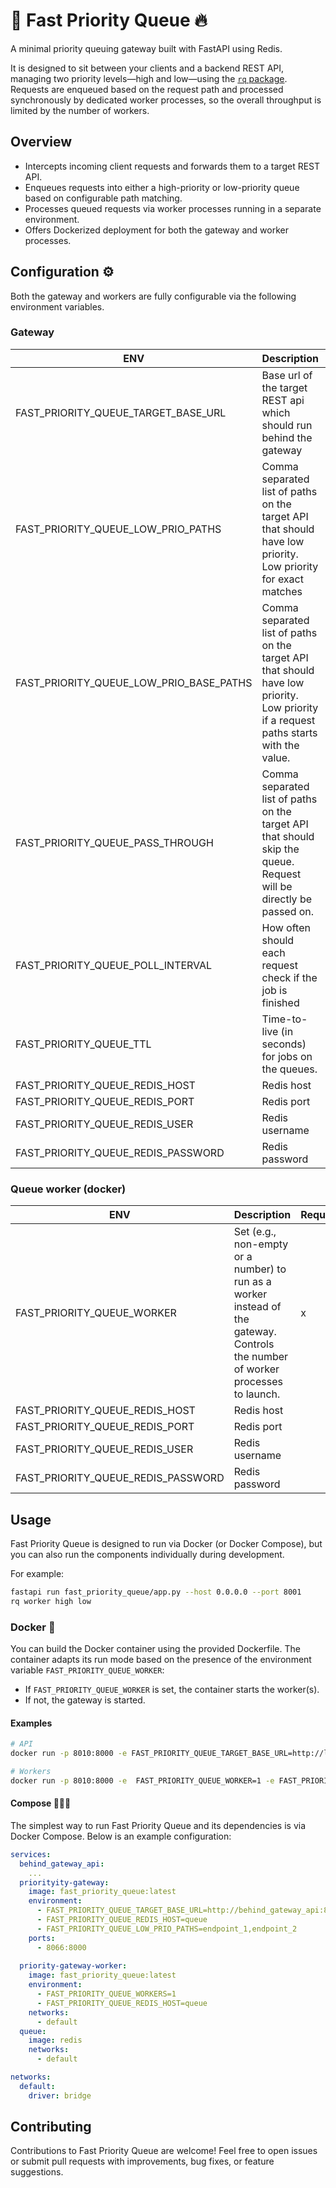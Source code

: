 # 🚀 Fast Priority Queue 🔥

A minimal priority queuing gateway built with FastAPI using Redis.

It is designed to sit between your clients and a backend REST API, managing two priority levels—high and low—using the [`rq` package](https://python-rq.org/). Requests are enqueued based on the request path and processed synchronously by dedicated worker processes, so the overall throughput is limited by the number of workers.

## Overview

- Intercepts incoming client requests and forwards them to a target REST API.
- Enqueues requests into either a high-priority or low-priority queue based on configurable path matching.
- Processes queued requests via worker processes running in a separate environment.
- Offers Dockerized deployment for both the gateway and worker processes.


## Configuration ⚙️

Both the gateway and workers are fully configurable via the following environment variables.

### Gateway

| ENV                                       | Description                                                                                                                           | Required | Default   |
|-------------------------------------------|---------------------------------------------------------------------------------------------------------------------------------------|----------|-----------|
| FAST_PRIORITY_QUEUE_TARGET_BASE_URL       | Base url of the target REST api which should run behind the gateway                                                                   | x        |           |
| FAST_PRIORITY_QUEUE_LOW_PRIO_PATHS        | Comma separated list of paths on the target API that should have low priority. Low priority for exact matches                         |          | None      |
| FAST_PRIORITY_QUEUE_LOW_PRIO_BASE_PATHS   | Comma separated list of paths on the target API that should have low priority. Low priority if a request paths starts with the value. |          | None      |
| FAST_PRIORITY_QUEUE_PASS_THROUGH          | Comma separated list of paths on the target API that should skip the queue. Request will be directly be passed on.                    |          | health/   |
| FAST_PRIORITY_QUEUE_POLL_INTERVAL         | How often should each request check if the job is finished                                                                            |          | 1.0       |
| FAST_PRIORITY_QUEUE_TTL                   | Time-to-live (in seconds) for jobs on the queues.	                                                                                    |          | 300       |
| FAST_PRIORITY_QUEUE_REDIS_HOST            | Redis host                                                                                                                            |          | localhost |
| FAST_PRIORITY_QUEUE_REDIS_PORT            | Redis port                                                                                                                            |          | 6379      |
| FAST_PRIORITY_QUEUE_REDIS_USER            | Redis username                                                                                                                        |          | None      |
| FAST_PRIORITY_QUEUE_REDIS_PASSWORD        | Redis password                                                                                                                        |          | None      |

### Queue worker (docker)

| ENV                                       | Description                                                                                                                           | Required | Default   |
|-------------------------------------------|---------------------------------------------------------------------------------------------------------------------------------------|----------|-----------|
| FAST_PRIORITY_QUEUE_WORKER                | Set (e.g., non-empty or a number) to run as a worker instead of the gateway. Controls the number of worker processes to launch.       | x        |           |
| FAST_PRIORITY_QUEUE_REDIS_HOST            | Redis host                                                                                                                            |          | localhost |
| FAST_PRIORITY_QUEUE_REDIS_PORT            | Redis port                                                                                                                            |          | 6379      |
| FAST_PRIORITY_QUEUE_REDIS_USER            | Redis username                                                                                                                        |          | None      |
| FAST_PRIORITY_QUEUE_REDIS_PASSWORD        | Redis password                                                                                                                        |          | None      |

## Usage

Fast Priority Queue is designed to run via Docker (or Docker Compose), but you can also run the components individually during development. 

For example:

```bash
fastapi run fast_priority_queue/app.py --host 0.0.0.0 --port 8001
rq worker high low 
```

### Docker 🐳

You can build the Docker container using the provided Dockerfile. The container adapts its run mode based on the presence of the environment variable `FAST_PRIORITY_QUEUE_WORKER`:

- If `FAST_PRIORITY_QUEUE_WORKER` is set, the container starts the worker(s).
- If not, the gateway is started.



#### Examples 


```bash
# API
docker run -p 8010:8000 -e FAST_PRIORITY_QUEUE_TARGET_BASE_URL=http://localhost:8011 -e FAST_PRIORITY_QUEUE_REDIS_HOST=localhost fast_priority_queue:latest

# Workers
docker run -p 8010:8000 -e  FAST_PRIORITY_QUEUE_WORKER=1 -e FAST_PRIORITY_QUEUE_REDIS_HOST=localhost fast_priority_queue:latest
```


#### Compose 🐳🐳🐳

The simplest way to run Fast Priority Queue and its dependencies is via Docker Compose. Below is an example configuration:

```yml
services:
  behind_gateway_api:
    ...
  priorityity-gateway:
    image: fast_priority_queue:latest
    environment:
      - FAST_PRIORITY_QUEUE_TARGET_BASE_URL=http://behind_gateway_api:8000
      - FAST_PRIORITY_QUEUE_REDIS_HOST=queue
      - FAST_PRIORITY_QUEUE_LOW_PRIO_PATHS=endpoint_1,endpoint_2
    ports:
      - 8066:8000
      
  priority-gateway-worker:
    image: fast_priority_queue:latest
    environment:
      - FAST_PRIORITY_QUEUE_WORKERS=1
      - FAST_PRIORITY_QUEUE_REDIS_HOST=queue
    networks:
      - default
  queue:
    image: redis
    networks:
      - default

networks:
  default:
    driver: bridge

```


## Contributing
Contributions to Fast Priority Queue are welcome! Feel free to open issues or submit pull requests with improvements, bug fixes, or feature suggestions.


